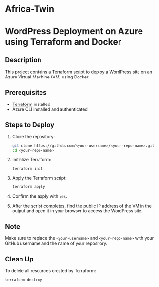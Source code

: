 # Africa-Twin
# WordPress Deployment on Azure using Terraform and Docker

## Description

This project contains a Terraform script to deploy a WordPress site on an Azure Virtual Machine (VM) using Docker.

## Prerequisites

- [Terraform](https://www.terraform.io/downloads.html) installed
- Azure CLI installed and authenticated

## Steps to Deploy

1. Clone the repository:
    ```sh
    git clone https://github.com/<your-username>/<your-repo-name>.git
    cd <your-repo-name>
    ```

2. Initialize Terraform:
    ```sh
    terraform init
    ```

3. Apply the Terraform script:
    ```sh
    terraform apply
    ```

4. Confirm the apply with `yes`.

5. After the script completes, find the public IP address of the VM in the output and open it in your browser to access the WordPress site.

## Note

Make sure to replace the `<your-username>` and `<your-repo-name>` with your GitHub username and the name of your repository.

## Clean Up

To delete all resources created by Terraform:
```sh
terraform destroy

